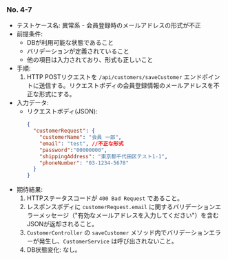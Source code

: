### No. 4-7
- テストケース名: 異常系 - 会員登録時のメールアドレスの形式が不正
- 前提条件:
  - DBが利用可能な状態であること
  - バリデーションが定義されていること
  - 他の項目は入力されており、形式も正しいこと
- 手順:
  1. HTTP POSTリクエストを `/api/customers/saveCustomer` エンドポイントに送信する。リクエストボディの会員登録情報のメールアドレスを不正な形式にする。
- 入力データ:
  - リクエストボディ(JSON):
    ```json
    {
      "customerRequest": {
        "customerName": "会員 一郎", 
        "email": "test", //不正な形式
        "password":"00000000",　
        "shippingAddress": "東京都千代田区テスト1-1", 
        "phoneNumber": "03-1234-5678" 
      }
    }
    ```
- 期待結果:
  1. HTTPステータスコードが `400 Bad Request` であること。
  2. レスポンスボディに `customerRequest.email` に関するバリデーションエラーメッセージ（"有効なメールアドレスを入力してください"）を含むJSONが返却されること。
  3. `CustomerController` の `saveCustomer` メソッド内でバリデーションエラーが発生し、`CustomerService` は呼び出されないこと。
  4. DB状態変化: なし。
